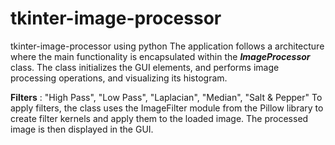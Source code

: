 # tkinter-image-processor
tkinter-image-processor using python
The application follows a architecture where the main functionality is encapsulated within the **_ImageProcessor_** class. The class initializes the GUI elements, and performs image processing operations, and visualizing its histogram.

**Filters** : "High Pass", "Low Pass", "Laplacian", "Median", "Salt & Pepper"
To apply filters, the class uses the ImageFilter module from the Pillow library to create filter kernels and apply them to the loaded image. The processed image is then displayed in the GUI.



